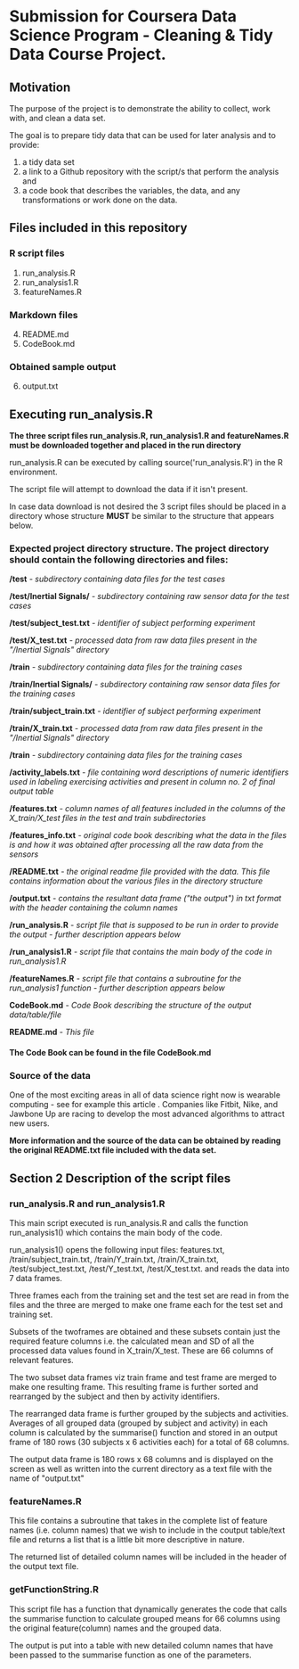 # Submission for Coursera Data Science Program - Cleaning & Tidy Data Course Project.   

## Motivation

The purpose of the project is to demonstrate the ability to collect, work with, and clean a data set. 

The goal is to prepare tidy data that can be used for later analysis and to provide:
 
1) a tidy data set 
2) a link to a Github repository with the script/s that perform the analysis and 
3) a code book that describes the variables, the data, and any transformations or work done on the data.

## Files included in this repository

### R script files
1) run_analysis.R
2) run_analysis1.R
3) featureNames.R
### Markdown files
4) README.md
5) CodeBook.md
### Obtained sample output
6) output.txt

## Executing run_analysis.R
**__The three script files run_analysis.R, run_analysis1.R and featureNames.R must be downloaded together and placed in the run directory__**

run_analysis.R can be executed by calling source('run_analysis.R') in the R environment. 

The script file will attempt to download the data if it isn't present. 

In case data download is not desired the 3 script files should be placed in a directory whose structure **__MUST__** be similar to the structure that appears below.

### Expected project directory structure. The project directory should contain the following directories and files:

__/test__ *- subdirectory containing data files for the test cases*

__/test/Inertial Signals/__ *- subdirectory containing raw sensor data for the test cases*

__/test/subject_test.txt__ *- identifier of subject performing experiment*

__/test/X_test.txt__ *- processed data from raw data files present in the "/Inertial Signals" directory*

__/train__ *- subdirectory containing data files for the training cases*

__/train/Inertial Signals/__ *- subdirectory containing raw sensor data files for the training cases* 

__/train/subject_train.txt__ *- identifier of subject performing experiment*

__/train/X_train.txt__ *- processed data from raw data files present in the "/Inertial Signals" directory*

__/train__ *- subdirectory containing data files for the training cases*

__/activity_labels.txt__ *- file containing word descriptions of numeric identifiers used in labeling exercising activities and present in column no. 2 of final output table*

__/features.txt__ *- column names of all features included in the columns of the X_train/X_test files in the test and train subdirectories*

__/features_info.txt__ *- original code book describing what the data in the files is and how it was obtained after processing all the raw data from the sensors*

__/README.txt__ *- the original readme file provided with the data. This file contains information about the various files in the directory structure*

__/output.txt__ *- contains the resultant data frame ("the output") in txt format with the header containing the column names*

__/run_analysis.R__ *- script file that is supposed to be run in order to provide the output - further description appears below*

__/run_analysis1.R__ *- script file that contains the main body of the code in run_analysis1.R* 

__/featureNames.R__ *- script file that contains a subroutine for the run_analysis1 function - further description appears below*

__CodeBook.md__ *- Code Book describing the structure of the output data/table/file*

__README.md__ *- This file*

#### The Code Book can be found in the file __CodeBook.md__

### Source of the data

One of the most exciting areas in all of data science right now is wearable computing - see for example this article . Companies like Fitbit, Nike, and Jawbone Up are racing to develop the most advanced algorithms to attract new users. 

__More information and the source of the data can be obtained by reading the original README.txt file included with the data set.__

## Section 2 Description of the script files
### run_analysis.R and run_analysis1.R

This main script executed is run_analysis.R and calls the function run_analysis1() which contains the main body of the code. 

run_analysis1() opens the following input files: features.txt, /train/subject_train.txt, /train/Y_train.txt, /train/X_train.txt, /test/subject_test.txt, /test/Y_test.txt, /test/X_test.txt. 
and reads the data into 7 data frames. 

Three frames each from the training set and the test set are read in from the files and the three are merged to make one frame each for the test set and training set. 

Subsets of the twoframes are obtained and these subsets contain just the required feature columns i.e. 
the calculated mean and SD of all the processed data values found in X_train/X_test. These are 66 columns of relevant features. 

The two subset data frames viz train frame and test frame are merged to make one resulting frame. 
This resulting frame is further sorted and rearranged by the subject and then by activity identifiers. 

The rearranged data frame is further grouped by the subjects and activities. Averages of all grouped data (grouped by subject and activity) in each column is calculated by the summarise() 
function and stored in an output frame of 180 rows (30 subjects x 6 activities each) for a total of 68 columns. 

The output data frame is 180 rows x 68 columns and is displayed on the screen as well as written into the current directory as a text file with the name of "output.txt"

### featureNames.R
This file contains a subroutine that takes in the complete list of feature names (i.e. column names) that we wish to include in the coutput table/text file and returns a list that is 
a little bit more descriptive in nature. 

The returned list of detailed column names will be included in the header of the output text file. 

### getFunctionString.R
This script file has a function that dynamically generates the code that calls the summarise function to calculate grouped means for 66 columns using the original feature(column) names and 
the grouped data.

The output is put into a table with new detailed column names that have been passed to the summarise function as one of the parameters.







